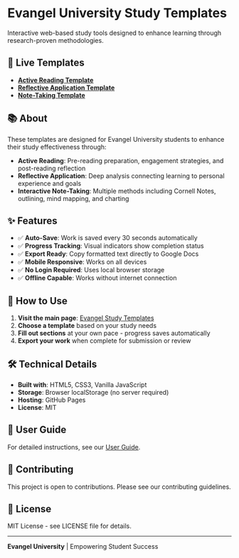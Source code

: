 # Evangel University Study Templates

Interactive web-based study tools designed to enhance learning through research-proven methodologies.

## 🚀 Live Templates

- **[Active Reading Template](https://yourusername.github.io/evangel-study-templates/templates/active-reading.html)**
- **[Reflective Application Template](https://yourusername.github.io/evangel-study-templates/templates/reflective-application.html)**
- **[Note-Taking Template](https://yourusername.github.io/evangel-study-templates/templates/note-taking.html)**

## 📚 About

These templates are designed for Evangel University students to enhance their study effectiveness through:

- **Active Reading**: Pre-reading preparation, engagement strategies, and post-reading reflection
- **Reflective Application**: Deep analysis connecting learning to personal experience and goals
- **Interactive Note-Taking**: Multiple methods including Cornell Notes, outlining, mind mapping, and charting

## ✨ Features

- ✅ **Auto-Save**: Work is saved every 30 seconds automatically
- ✅ **Progress Tracking**: Visual indicators show completion status
- ✅ **Export Ready**: Copy formatted text directly to Google Docs
- ✅ **Mobile Responsive**: Works on all devices
- ✅ **No Login Required**: Uses local browser storage
- ✅ **Offline Capable**: Works without internet connection

## 🎯 How to Use

1. **Visit the main page**: [Evangel Study Templates](https://yourusername.github.io/evangel-study-templates/)
2. **Choose a template** based on your study needs
3. **Fill out sections** at your own pace - progress saves automatically
4. **Export your work** when complete for submission or review

## 🛠️ Technical Details

- **Built with**: HTML5, CSS3, Vanilla JavaScript
- **Storage**: Browser localStorage (no server required)
- **Hosting**: GitHub Pages
- **License**: MIT

## 📖 User Guide

For detailed instructions, see our [User Guide](docs/user-guide.md).

## 🤝 Contributing

This project is open to contributions. Please see our contributing guidelines.

## 📄 License

MIT License - see LICENSE file for details.

---

**Evangel University** | Empowering Student Success
